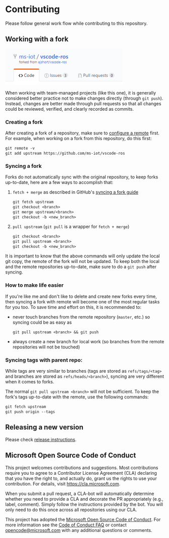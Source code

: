 # Contributing

Please follow general work flow while contributing to this repository.

## Working with a fork

![a typical git fork](media/documentation/git-fork.png)

When working with team-managed projects (like this one), it is generally considered better practice not to make changes directly (through `git push`). Instead, changes are better made through pull requests so that all changes could be reviewed, verified, and clearly recorded as commits.

### Creating a fork

After creating a fork of a repository, make sure to [configure a remote](gitconfigureremote) first. For example, when working on a fork from this repository, do this first:

```
git remote -v
git add upstream https://github.com/ms-iot/vscode-ros
```

### Syncing a fork

Forks do not automatically sync with the original repository, to keep forks up-to-date, here are a few ways to accomplish that:

1. `fetch + merge` as described in GitHub's [syncing a fork guide](gitsyncfork)
    ```
    git fetch upstream
    git checkout <branch>
    git merge upstream/<branch>
    git checkout -b <new_branch>
    ```

2. `pull upstream` (`git pull` is a wrapper for `fetch + merge`)
    ```
    git checkout <branch>
    git pull upstream <branch>
    git checkout -b <new_branch>
    ```

It is important to know that the above commands will only update the local git copy, the remote of the fork will not be updated. To keep both the local and the remote repositories up-to-date, make sure to do a `git push` after syncing.

### How to make life easier

If you're like me and don't like to delete and create new forks every time, then syncing a fork with remote will become one of the most regular tasks for you too. To save time and effort on this, it is recommended to:
- never touch branches from the remote repository (`master`, etc.) so syncing could be as easy as
    ```
    git pull upstream <branch> && git push
    ```
- always create a new branch for local work (so branches from the remote repositories will not be touched)

### Syncing tags with parent repo:

While tags are very similar to branches (tags are stored as `refs/tags/<tag>` and branches are stored as `refs/heads/<branch>`), syncing are very different when it comes to forks.

The normal `git pull upstream <branch>` will not be sufficient. To keep the fork's tags up-to-date with the remote, use the following commands:
```
git fetch upstream
git push origin --tags
```

<!-- ## Build Instructions

## Generating a `dev` Build

## Contributing with a Pull Request

## Coding Standards

## Release Cycles-->

## Releasing a new version

Please check [release instructions](releaseinstructions).

## Microsoft Open Source Code of Conduct

This project welcomes contributions and suggestions. Most contributions require you to agree to a Contributor License Agreement (CLA) declaring that you have the right to, and actually do, grant us the rights to use your contribution. For details, visit https://cla.microsoft.com.

When you submit a pull request, a CLA-bot will automatically determine whether you need to provide a CLA and decorate the PR appropriately (e.g., label, comment). Simply follow the instructions provided by the bot. You will only need to do this once across all repositories using our CLA.

This project has adopted the [Microsoft Open Source Code of Conduct](https://opensource.microsoft.com/codeofconduct/). For more information see the [Code of Conduct FAQ](https://opensource.microsoft.com/codeofconduct/faq/) or contact [opencode@microsoft.com](mailto:opencode@microsoft.com) with any additional questions or comments.

<!-- link to files -->
[releaseinstructions]: RELEASE_INSTRUCTIONS.md

<!-- link to external sites -->
[gitconfigureremote]: https://help.github.com/en/articles/configuring-a-remote-for-a-fork
[gitsyncfork]: https://help.github.com/en/articles/syncing-a-fork
